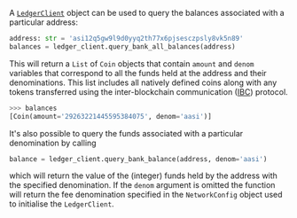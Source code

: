 A  [`LedgerClient`](connect-to-network.md) object can be used to query the balances associated with a particular address:

```python
address: str = 'asi12q5gw9l9d0yyq2th77x6pjsesczpsly8vk5n89'
balances = ledger_client.query_bank_all_balances(address)
```

This will return a `List` of `Coin` objects that contain `amount` and  `denom` variables that correspond to all the funds held at the address and their denominations. This list includes all natively defined coins along with any tokens transferred using the inter-blockchain communication ([IBC](https://ibcprotocol.dev/)) protocol.

```python
>>> balances
[Coin(amount='29263221445595384075', denom='aasi')]
```

It's also possible to query the funds associated with a particular denomination by calling  

```python
balance = ledger_client.query_bank_balance(address, denom='aasi')
```

which will return the value of the (integer) funds held by the address with the specified denomination. If the `denom` argument is omitted the function will return the fee denomination specified in the `NetworkConfig` object used to initialise the `LedgerClient`.
